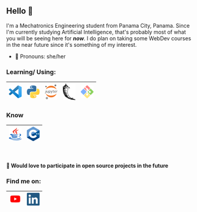 ## Hello :cherry_blossom:
I'm a Mechatronics Engineering student from Panama City, Panama. Since I'm currently studying Artificial Intelligence, that's probably most of what you will be seeing here for **_now_**. I do plan on taking some WebDev courses in the near future since it's something of my interest.<br> 
- :hibiscus: Pronouns: she/her

### Learning/ Using:

| [<img src= "https://raw.githubusercontent.com/jmibr/jmibr/master/img/vscode.png" alt="vscode logo" width="34">](https://code.visualstudio.com/) | [<img src= "https://raw.githubusercontent.com/jmibr/jmibr/master/img/python.png" alt="python logo" width="34">](https://www.python.org/) | [<img src= "https://raw.githubusercontent.com/jmibr/jmibr/master/img/jupyter.png" alt="jupyter logo" width="34">](https://jupyter.org/) | [<img src= "https://raw.githubusercontent.com/jmibr/jmibr/master/img/flask.png" alt="flask logo" width="34">](https://flask.palletsprojects.com/en/1.1.x/) | [<img src= "https://raw.githubusercontent.com/jmibr/jmibr/master/img/git.png" alt="git logo" width="34">](https://git-scm.com/)
|---|---|---|---|---|
### Know
| [<img src= "https://raw.githubusercontent.com/jmibr/jmibr/master/img/java.png" alt="java logo" width="34" height="34">](https://www.oracle.com/java/) | [<img src= "https://raw.githubusercontent.com/jmibr/jmibr/master/img/c++.png" alt="c++ logo" width="34">](https://isocpp.org/) 
|---|---|

&nbsp;&nbsp;
#### :sunflower: Would love to participate in open source projects in the future

### Find me on:


| [<img src= "https://raw.githubusercontent.com/jmibr/jmibr/master/img/youtube.png" alt="youtube logo" width="34">](https://www.youtube.com/channel/UC85A8irK1UEqnneJtxfWcUQ) | [<img src= "https://raw.githubusercontent.com/jmibr/jmibr/master/img/linkedin.png" alt="linkedin logo" width="34" height="34">](https://www.linkedin.com/in/jibrahim24) |
|---|---|
